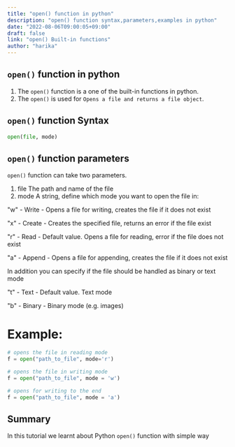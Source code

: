 ```yaml
---
title: "open() function in python"
description: "open() function syntax,parameters,examples in python"
date: "2022-08-06T09:00:05+09:00"
draft: false
link: "open() Built-in functions"
author: "harika"
---
```


## `open()` function in python

1. The `open()` function is a one of the built-in functions in python.
2. The `open()` is used for `Opens a file and returns a file object`.

## `open()` function Syntax

```python
open(file, mode)
```
## `open()` function parameters

`open()` function can take two parameters.
1. file 	The path and name of the file
2. mode 	A string, define which mode you want to open the file in:


"w" - Write - Opens a file for writing, creates the file if it does not exist

"x" - Create - Creates the specified file, returns an error if the file exist

"r" - Read - Default value. Opens a file for reading, error if the file does not exist

"a" - Append - Opens a file for appending, creates the file if it does not exist


In addition you can specify if the file should be handled as binary or text mode

"t" - Text - Default value. Text mode

"b" - Binary - Binary mode (e.g. images)

# Example:

```python
# opens the file in reading mode
f = open("path_to_file", mode='r')

# opens the file in writing mode 
f = open("path_to_file", mode = 'w')

# opens for writing to the end 
f = open("path_to_file", mode = 'a')
```
## Summary
In this tutorial we learnt about Python `open()` function with simple way
